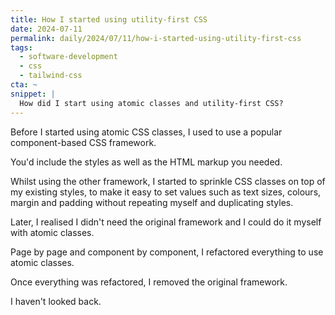 ```yaml
---
title: How I started using utility-first CSS
date: 2024-07-11
permalink: daily/2024/07/11/how-i-started-using-utility-first-css
tags:
  - software-development
  - css
  - tailwind-css
cta: ~
snippet: |
  How did I start using atomic classes and utility-first CSS?
---
```


Before I started using atomic CSS classes, I used to use a popular component-based CSS framework.

You'd include the styles as well as the HTML markup you needed.

Whilst using the other framework, I started to sprinkle CSS classes on top of my existing styles, to make it easy to set values such as text sizes, colours, margin and padding without repeating myself and duplicating styles.

Later, I realised I didn't need the original framework and I could do it myself with atomic classes.

Page by page and component by component, I refactored everything to use atomic classes.

Once everything was refactored, I removed the original framework.

I haven't looked back.
